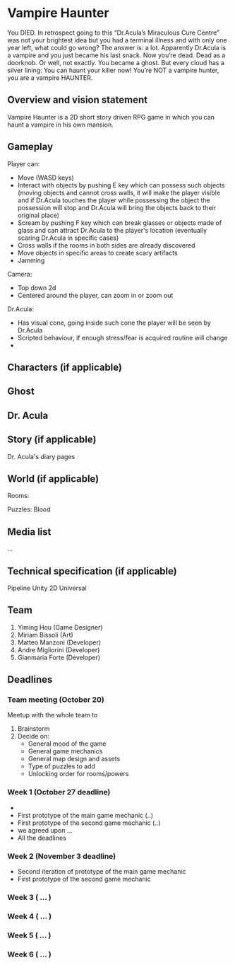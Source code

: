 # Vampire Haunter #
You DIED. 
In retrospect going to this “Dr.Acula’s Miraculous Cure Centre” was not your brightest idea but you had a terminal illness and with only one year left, what could go wrong?
The answer is: a lot. 
Apparently Dr.Acula is a vampire and you just became his last snack. Now you’re dead. Dead as a doorknob. Or well, not exactly. You became a ghost. 
But every cloud has a silver lining: You can haunt your killer now! 
You’re NOT a vampire hunter, you are a vampire HAUNTER.

## Overview and vision statement ##
Vampire Haunter is a 2D short story driven RPG game in which you can haunt a vampire in his own mansion. 

## Gameplay ##
Player can:
- Move (WASD keys)
- Interact with objects by pushing E key which can possess such objects (moving objects and cannot cross walls, it will make the player visible and if Dr.Acula touches the player while possessing the object the possession will stop and Dr.Acula will bring the objects back to their original place)
- Scream by pushing F key which can break glasses or objects made of glass and can attract Dr.Acula to the player's location (eventually scaring Dr.Acula in specific cases)
- Cross walls if the rooms in both sides are already discovered
- Move objects in specific areas to create scary artifacts
- Jamming 

Camera: 
- Top down 2d
- Centered around the player, can zoom in or zoom out

Dr.Acula:
- Has visual cone, going inside such cone the player will be seen by Dr.Acula
- Scripted behaviour, if enough stress/fear is acquired routine will change
- 

## Characters (if applicable) ##
Ghost
- 

Dr. Acula
-

## Story (if applicable) ##
Dr. Acula's diary pages

## World (if applicable) ##
Rooms:

Puzzles: 
Blood

## Media list ## 

...

## Technical specification (if applicable) ## 
Pipeline Unity 2D Universal

## Team ##
1. Yiming Hou (Game Designer)
2. Miriam Bissoli (Art) 
3. Matteo Manzoni (Developer)
4. Andre Migliorini (Developer)
5. Gianmaria Forte (Developer)

## Deadlines ##

### Team meeting (October 20) ###
Meetup with the whole team to
1) Brainstorm
2) Decide on:
    - General mood of the game
    - General game mechanics
    - General map design and assets
    - Type of puzzles to add
    - Unlocking order for rooms/powers

### Week 1 (October 27 deadline) ###
- 
- First prototype of the main game mechanic (..)
- First prototype of the second game mechanic (..)
- we agreed upon ...
- All the deadlines 

### Week 2 (November 3 deadline) ### 
- Second iteration of prototype of the main game mechanic 
- First prototype of the second game mechanic 

### Week 3 ( ... ) ###

### Week 4 ( ... ) ###

### Week 5 ( ... ) ###

### Week 6 ( ... ) ###

